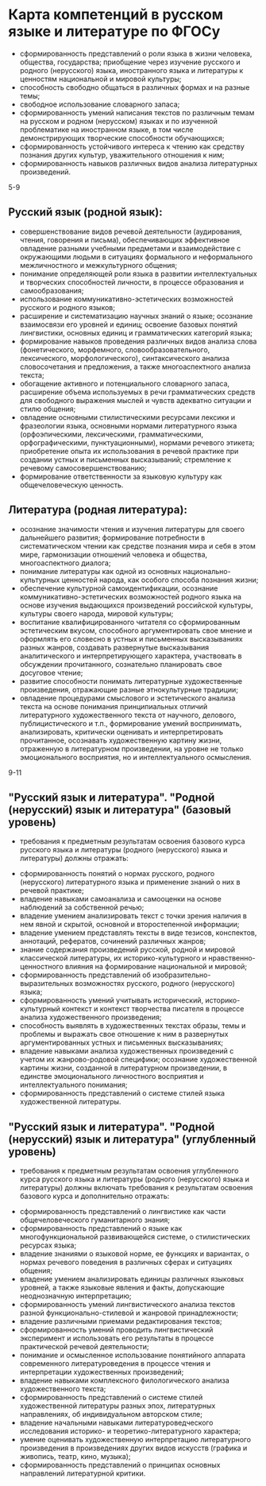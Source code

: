 # Карта компетенций в русском языке и литературе по ФГОСу

* сформированность представлений о роли языка в жизни человека, общества, государства; приобщение через изучение русского и родного (нерусского) языка, иностранного языка и литературы к ценностям национальной и мировой культуры;
* способность свободно общаться в различных формах и на разные темы;
* свободное использование словарного запаса;
* сформированность умений написания текстов по различным темам на русском и родном (нерусском) языках и по изученной проблематике на иностранном языке, в том числе демонстрирующих творческие способности обучающихся;
* сформированность устойчивого интереса к чтению как средству познания других культур, уважительного отношения к ним;
* сформированность навыков различных видов анализа литературных произведений.

5-9

## Русский язык (родной язык):

* совершенствование видов речевой деятельности (аудирования, чтения, говорения и письма), обеспечивающих эффективное овладение разными учебными предметами и взаимодействие с окружающими людьми в ситуациях формального и неформального межличностного и межкультурного общения;
* понимание определяющей роли языка в развитии интеллектуальных и творческих способностей личности, в процессе образования и самообразования;
* использование коммуникативно-эстетических возможностей русского и родного языков;
* расширение и систематизацию научных знаний о языке; осознание взаимосвязи его уровней и единиц; освоение базовых понятий лингвистики, основных единиц и грамматических категорий языка;
* формирование навыков проведения различных видов анализа слова (фонетического, морфемного, словообразовательного, лексического, морфологического), синтаксического анализа словосочетания и предложения, а также многоаспектного анализа текста;
* обогащение активного и потенциального словарного запаса, расширение объема используемых в речи грамматических средств для свободного выражения мыслей и чувств адекватно ситуации и стилю общения;
* овладение основными стилистическими ресурсами лексики и фразеологии языка, основными нормами литературного языка (орфоэпическими, лексическими, грамматическими, орфографическими, пунктуационными), нормами речевого этикета; приобретение опыта их использования в речевой практике при создании устных и письменных высказываний; стремление к речевому самосовершенствованию;
* формирование ответственности за языковую культуру как общечеловеческую ценность.

## Литература (родная литература):
* осознание значимости чтения и изучения литературы для своего дальнейшего развития; формирование потребности в систематическом чтении как средстве познания мира и себя в этом мире, гармонизации отношений человека и общества, многоаспектного диалога;
* понимание литературы как одной из основных национально-культурных ценностей народа, как особого способа познания жизни;
* обеспечение культурной самоидентификации, осознание коммуникативно-эстетических возможностей родного языка на основе изучения выдающихся произведений российской культуры, культуры своего народа, мировой культуры;
* воспитание квалифицированного читателя со сформированным эстетическим вкусом, способного аргументировать свое мнение и оформлять его словесно в устных и письменных высказываниях разных жанров, создавать развернутые высказывания аналитического и интерпретирующего характера, участвовать в обсуждении прочитанного, сознательно планировать свое досуговое чтение;
* развитие способности понимать литературные художественные произведения, отражающие разные этнокультурные традиции;
* овладение процедурами смыслового и эстетического анализа текста на основе понимания принципиальных отличий литературного художественного текста от научного, делового, публицистического и т.п., формирование умений воспринимать, анализировать, критически оценивать и интерпретировать прочитанное, осознавать художественную картину жизни, отраженную в литературном произведении, на уровне не только эмоционального восприятия, но и интеллектуального осмысления.

9-11

## "Русский язык и литература". "Родной (нерусский) язык и литература" (базовый уровень)

- требования к предметным результатам освоения базового курса русского языка и литературы (родного (нерусского) языка и литературы) должны отражать:

* сформированность понятий о нормах русского, родного (нерусского) литературного языка и применение знаний о них в речевой практике;
* владение навыками самоанализа и самооценки на основе наблюдений за собственной речью;
* владение умением анализировать текст с точки зрения наличия в нем явной и скрытой, основной и второстепенной информации;
* владение умением представлять тексты в виде тезисов, конспектов, аннотаций, рефератов, сочинений различных жанров;
* знание содержания произведений русской, родной и мировой классической литературы, их историко-культурного и нравственно-ценностного влияния на формирование национальной и мировой;
* сформированность представлений об изобразительно-выразительных возможностях русского, родного (нерусского) языка;
* сформированность умений учитывать исторический, историко-культурный контекст и контекст творчества писателя в процессе анализа художественного произведения;
* способность выявлять в художественных текстах образы, темы и проблемы и выражать свое отношение к ним в развернутых аргументированных устных и письменных высказываниях;
* владение навыками анализа художественных произведений с учетом их жанрово-родовой специфики; осознание художественной картины жизни, созданной в литературном произведении, в единстве эмоционального личностного восприятия и интеллектуального понимания;
* сформированность представлений о системе стилей языка художественной литературы.

## "Русский язык и литература". "Родной (нерусский) язык и литература" (углубленный уровень)

- требования к предметным результатам освоения углубленного курса русского языка и литературы (родного (нерусского) языка и литературы) должны включать требования к результатам освоения базового курса и дополнительно отражать:

* сформированность представлений о лингвистике как части общечеловеческого гуманитарного знания;
* сформированность представлений о языке как многофункциональной развивающейся системе, о стилистических ресурсах языка;
* владение знаниями о языковой норме, ее функциях и вариантах, о нормах речевого поведения в различных сферах и ситуациях общения;
* владение умением анализировать единицы различных языковых уровней, а также языковые явления и факты, допускающие неоднозначную интерпретацию;
* сформированность умений лингвистического анализа текстов разной функционально-стилевой и жанровой принадлежности;
* владение различными приемами редактирования текстов;
* сформированность умений проводить лингвистический эксперимент и использовать его результаты в процессе практической речевой деятельности;
* понимание и осмысленное использование понятийного аппарата современного литературоведения в процессе чтения и интерпретации художественных произведений;
* владение навыками комплексного филологического анализа художественного текста;
* сформированность представлений о системе стилей художественной литературы разных эпох, литературных направлениях, об индивидуальном авторском стиле;
* владение начальными навыками литературоведческого исследования историко- и теоретико-литературного характера;
* умение оценивать художественную интерпретацию литературного произведения в произведениях других видов искусств (графика и живопись, театр, кино, музыка);
* сформированность представлений о принципах основных направлений литературной критики.
